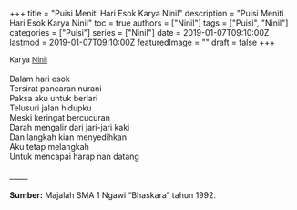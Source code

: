 +++
title = "Puisi Meniti Hari Esok Karya Ninil"
description = "Puisi Meniti Hari Esok Karya Ninil"
toc = true
authors = ["Ninil"]
tags = ["Puisi", "Ninil"]
categories = ["Puisi"]
series = ["Ninil"]
date = 2019-01-07T09:10:00Z
lastmod = 2019-01-07T09:10:00Z
featuredImage = ""
draft = false
+++

<div style="text-align: justify;">
<div style="font-size: small;">Karya <a href="/authors/ninil/" target="_blank">Ninil</a></div><br />
Dalam hari esok<br />Tersirat pancaran nurani<br />Paksa aku untuk berlari<br />Telusuri jalan hidupku<br />Meski keringat bercucuran<br />Darah mengalir dari jari-jari kaki<br />Dan langkah kian menyedihkan<br />Aku tetap melangkah<br />Untuk mencapai harap nan datang<br /><br />
_____<br /><br />
<b>Sumber:</b> Majalah SMA 1 Ngawi “Bhaskara” tahun 1992.</div>
